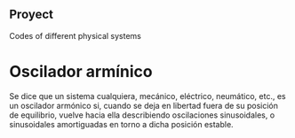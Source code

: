 ## Proyect
Codes of different physical systems

# Oscilador armínico
Se dice que un sistema cualquiera, mecánico, eléctrico, neumático, etc., es un oscilador armónico si, cuando se deja en libertad fuera de su posición de equilibrio, vuelve hacia ella describiendo oscilaciones sinusoidales, o sinusoidales amortiguadas en torno a dicha posición estable.  
